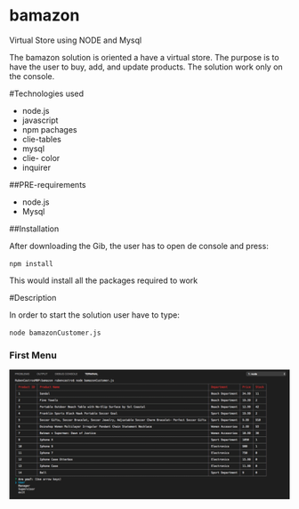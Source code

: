 # bamazon
Virtual Store using NODE and Mysql

The bamazon solution is oriented a have a virtual store. The purpose is to have the user to buy, add, and update products.
The solution work only on the console.

#Technologies used

* node.js
* javascript
* npm pachages 
* clie-tables
* mysql
* clie- color
* inquirer

##PRE-requirements

* node.js
* Mysql


##Installation

After downloading the Gib, the user has to open de console and press:

`npm install`

This would install all the packages required to work

#Description

In order to start the solution user have to type:

`node bamazonCustomer.js`

### First Menu

![Princial Menu](./images/1.png)


